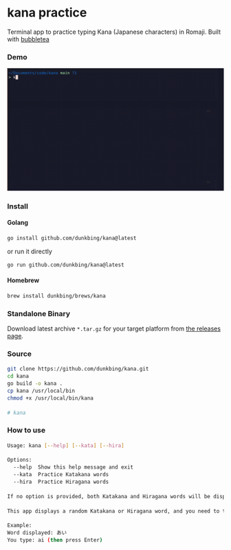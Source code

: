 # kana practice
Terminal app to practice typing Kana (Japanese characters) in Romaji. Built with [bubbletea](https://github.com/charmbracelet/bubbletea)

### Demo
![demo](./demo/demo.gif)

### Install

#### Golang

```bash
go install github.com/dunkbing/kana@latest
```

or run it directly

```bash
go run github.com/dunkbing/kana@latest
```

#### Homebrew

```bash
brew install dunkbing/brews/kana
```

### Standalone Binary

Download latest archive `*.tar.gz` for your target platform from [the releases page](https://github.com/dunkbing/kana/releases/latest).

### Source

```bash
git clone https://github.com/dunkbing/kana.git
cd kana
go build -o kana .
cp kana /usr/local/bin
chmod +x /usr/local/bin/kana

# kana
```

### How to use

```bash
Usage: kana [--help] [--kata] [--hira]

Options:
  --help  Show this help message and exit
  --kata  Practice Katakana words
  --hira  Practice Hiragana words

If no option is provided, both Katakana and Hiragana words will be displayed.

This app displays a random Katakana or Hiragana word, and you need to type the corresponding Romaji representation. Press Enter to submit your answer.

Example:
Word displayed: あい
You type: ai (then press Enter)
 ```
